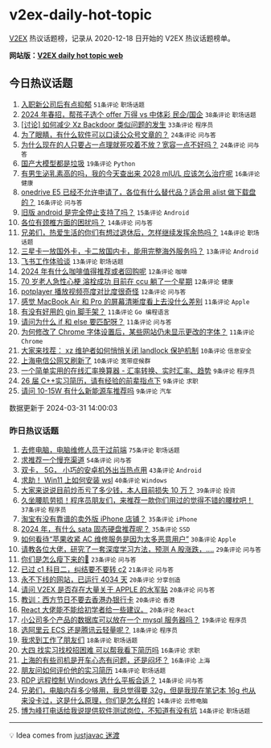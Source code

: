# v2ex-daily-hot-topic

[V2EX](https://www.v2ex.com/) 热议话题榜，记录从 2020-12-18 日开始的 V2EX 热议话题榜单。

**网站版：[V2EX daily hot topic web](https://boojack.github.io/v2ex-daily-hot-topic-web/)**

## 今日热议话题

<!-- TODAY BEGIN -->

1. [入职新公司后有点抑郁](https://www.v2ex.com/t/1028530) `51条评论` `职场话题`
1. [2024 年春招，帮孩子选个 offer 万得 vs 中体彩 民企/国企](https://www.v2ex.com/t/1028501) `38条评论` `职场话题`
1. [[讨论] 如何减少 Xz Backdoor 类似问题的发生](https://www.v2ex.com/t/1028563) `33条评论` `程序员`
1. [为了眼睛，有什么软件可以口读公众号文章的？](https://www.v2ex.com/t/1028497) `24条评论` `问与答`
1. [为什么现在的人只要占一点理就死咬着不放？宽容一点不好吗？](https://www.v2ex.com/t/1028524) `24条评论` `问与答`
1. [国产大模型都是垃圾](https://www.v2ex.com/t/1028510) `19条评论` `Python`
1. [有男生泌乳素高的吗，我的今天查出来 2028 mIU/L 应该怎么治疗呢](https://www.v2ex.com/t/1028541) `16条评论` `健康`
1. [onedrive E5 已经不允许申请了，各位有什么替代品？适合用 alist 做下载盘的？](https://www.v2ex.com/t/1028513) `16条评论` `问与答`
1. [旧版 android 是完全停止支持了吗？](https://www.v2ex.com/t/1028521) `15条评论` `Android`
1. [各位有颈椎方面的困扰吗？](https://www.v2ex.com/t/1028557) `14条评论` `问与答`
1. [兄弟们，热爱生活的你们有想过退休后，怎样继续发挥余热吗？](https://www.v2ex.com/t/1028516) `14条评论` `职场话题`
1. [三星卡一放国外卡，卡二放国内卡，能用完整海外服务吗？](https://www.v2ex.com/t/1028576) `13条评论` `Android`
1. [飞书工作体验谈](https://www.v2ex.com/t/1028575) `13条评论` `职场话题`
1. [2024 年有什么咖啡值得推荐或者回购呢](https://www.v2ex.com/t/1028577) `12条评论` `咖啡`
1. [70 岁老人急性心梗 溶栓成功 目前在 ccu 躺了一个星期](https://www.v2ex.com/t/1028570) `12条评论` `健康`
1. [potplayer 播放视频亮度对比度很奇怪](https://www.v2ex.com/t/1028515) `12条评论` `问与答`
1. [感觉 MacBook Air 和 Pro 的屏幕清晰度看上去没什么差别](https://www.v2ex.com/t/1028586) `11条评论` `Apple`
1. [有没有好用的 gin 脚手架？](https://www.v2ex.com/t/1028529) `11条评论` `Go 编程语言`
1. [请问为什么 if 和 else 要匹配呀？](https://www.v2ex.com/t/1028518) `11条评论` `问与答`
1. [为何修改了 Chrome 字体设置后，某些网站仍未显示更改的字体？](https://www.v2ex.com/t/1028511) `11条评论` `Chrome`
1. [大家来找茬： xz 维护者如何悄悄关闭 landlock 保护机制](https://www.v2ex.com/t/1028585) `10条评论` `信息安全`
1. [上海电信公网又刷新了](https://www.v2ex.com/t/1028494) `10条评论` `宽带症候群`
1. [一个简单实用的在线汇率换算器 - 汇率转换、实时汇率、趋势](https://www.v2ex.com/t/1028553) `9条评论` `程序员`
1. [26 届 C++实习简历，请有经验的前辈指点下](https://www.v2ex.com/t/1028552) `9条评论` `求职`
1. [请问 10-15W 有什么新能源车推荐吗](https://www.v2ex.com/t/1028535) `9条评论` `汽车`

数据更新于 2024-03-31 14:00:03

<!-- TODAY END -->

### 昨日热议话题

<!-- YESTERDAY BEGIN -->

1. [去修电脑，电脑维修人员干过前端](https://www.v2ex.com/t/1028319) `75条评论` `职场话题`
1. [求推荐一个慢充渠道](https://www.v2ex.com/t/1028309) `54条评论` `问与答`
1. [双卡， 5G， 小巧的安卓机外出当热点用](https://www.v2ex.com/t/1028299) `43条评论` `Android`
1. [求助！ Win11 上如何安装 wsl](https://www.v2ex.com/t/1028402) `40条评论` `Windows`
1. [大家来说说目前炒币亏了多少钱，本人目前损失 10 万？](https://www.v2ex.com/t/1028441) `39条评论` `投资`
1. [久坐腰肌劳损！程序员朋友们，来推荐一款你们用过的觉得不错的腰枕吧！](https://www.v2ex.com/t/1028354) `37条评论` `程序员`
1. [淘宝有没有靠谱的卖外版 iPhone 店铺？](https://www.v2ex.com/t/1028303) `35条评论` `iPhone`
1. [2024 年，有什么 sata 固态硬盘推荐呢？](https://www.v2ex.com/t/1028332) `35条评论` `SSD`
1. [如何看待“苹果收紧 AC 维修服务是因为太多恶意用户”](https://www.v2ex.com/t/1028314) `30条评论` `Apple`
1. [请教各位大佬，研究了一套深度学习方法，预测 A 股涨跌，....](https://www.v2ex.com/t/1028472) `29条评论` `问与答`
1. [你们是怎么瘦下来的🤗](https://www.v2ex.com/t/1028463) `23条评论` `问与答`
1. [已过 c1 科目二，纠结要不要转 c2](https://www.v2ex.com/t/1028394) `21条评论` `问与答`
1. [永不下线的网站，已运行 4034 天](https://www.v2ex.com/t/1028439) `20条评论` `分享创造`
1. [请问 V2EX 是否存在大量关于 APPLE 的水军贴](https://www.v2ex.com/t/1028433) `20条评论` `问与答`
1. [教训：西方节日不要去香港办银行卡](https://www.v2ex.com/t/1028373) `20条评论` `香港`
1. [React 大佬能不能给初学者给一些建议。](https://www.v2ex.com/t/1028324) `20条评论` `React`
1. [小公司多个产品的数据库可以放在一个 mysql 服务器吗？](https://www.v2ex.com/t/1028395) `19条评论` `程序员`
1. [选阿里云 ECS 还是腾讯云轻量呢？](https://www.v2ex.com/t/1028452) `18条评论` `程序员`
1. [我求到工作了朋友们](https://www.v2ex.com/t/1028339) `18条评论` `职场话题`
1. [大四 找实习找校招困难 可以帮我看下简历吗](https://www.v2ex.com/t/1028449) `16条评论` `求职`
1. [上海的有些司机是开车心态有问题，还是闷坏？](https://www.v2ex.com/t/1028362) `16条评论` `上海`
1. [朋友问如何评价他的实习简历](https://www.v2ex.com/t/1028420) `14条评论` `职场话题`
1. [RDP 远程控制 Windows 选什么平板合适？](https://www.v2ex.com/t/1028365) `14条评论` `问与答`
1. [兄弟们，电脑内存多少够用，我总觉得要 32g，但是我现在笔记本 16g 也从来没卡过，这是什么原理，你们是怎么样的](https://www.v2ex.com/t/1028356) `14条评论` `云修电脑`
1. [博为峰打电话给我说提供软件测试岗位，不知道有没有坑](https://www.v2ex.com/t/1028320) `14条评论` `职场话题`

<!-- YESTERDAY END -->

---

💡 Idea comes from [justjavac 迷渡](https://github.com/justjavac/)
